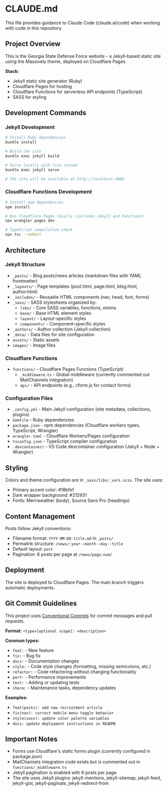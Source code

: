 # CLAUDE.md

This file provides guidance to Claude Code (claude.ai/code) when working with code in this repository.

## Project Overview

This is the Georgia State Defense Force website - a Jekyll-based static site using the Massively theme, deployed on Cloudflare Pages.

**Stack:**
- Jekyll static site generator (Ruby)
- Cloudflare Pages for hosting
- Cloudflare Functions for serverless API endpoints (TypeScript)
- SASS for styling

## Development Commands

### Jekyll Development

```bash
# Install Ruby dependencies
bundle install

# Build the site
bundle exec jekyll build

# Serve locally with live reload
bundle exec jekyll serve

# The site will be available at http://localhost:4000
```

### Cloudflare Functions Development

```bash
# Install npm dependencies
npm install

# Run Cloudflare Pages locally (includes Jekyll and Functions)
npx wrangler pages dev

# TypeScript compilation check
npx tsc --noEmit
```

## Architecture

### Jekyll Structure

- `_posts/` - Blog posts/news articles (markdown files with YAML frontmatter)
- `_layouts/` - Page templates (post.html, page.html, blog.html, author.html)
- `_includes/` - Reusable HTML components (nav, head, foot, forms)
- `_sass/` - SASS stylesheets organized by:
  - `libs/` - Core SASS variables, functions, mixins
  - `base/` - Base HTML element styles
  - `layout/` - Layout-specific styles
  - `components/` - Component-specific styles
- `_authors/` - Author collection (Jekyll collection)
- `_data/` - Data files for site configuration
- `assets/` - Static assets
- `images/` - Image files

### Cloudflare Functions

- `functions/` - Cloudflare Pages Functions (TypeScript)
  - `_middleware.ts` - Global middleware (currently commented out MailChannels integration)
  - `api/` - API endpoints (e.g., cform.js for contact forms)

### Configuration Files

- `_config.yml` - Main Jekyll configuration (site metadata, collections, plugins)
- `Gemfile` - Ruby dependencies
- `package.json` - npm dependencies (Cloudflare workers types, TypeScript, Wrangler)
- `wrangler.toml` - Cloudflare Workers/Pages configuration
- `tsconfig.json` - TypeScript compiler configuration
- `.devcontainer/` - VS Code devcontainer configuration (Jekyll + Node + Wrangler)

## Styling

Colors and theme configuration are in `_sass/libs/_vars.scss`. The site uses:
- Primary accent color: #18bfef
- Dark wrapper background: #212931
- Fonts: Merriweather (body), Source Sans Pro (headings)

## Content Management

Posts follow Jekyll conventions:
- Filename format: `YYYY-MM-DD-title.md` in `_posts/`
- Permalink structure: `/news/:year-:month-:day-:title`
- Default layout: `post`
- Pagination: 6 posts per page at `/news/page:num/`

## Deployment

The site is deployed to Cloudflare Pages. The main branch triggers automatic deployments.

## Git Commit Guidelines

This project uses [Conventional Commits](https://www.conventionalcommits.org/en/v1.0.0/) for commit messages and pull requests.

**Format:** `<type>[optional scope]: <description>`

**Common types:**
- `feat:` - New feature
- `fix:` - Bug fix
- `docs:` - Documentation changes
- `style:` - Code style changes (formatting, missing semicolons, etc.)
- `refactor:` - Code refactoring without changing functionality
- `perf:` - Performance improvements
- `test:` - Adding or updating tests
- `chore:` - Maintenance tasks, dependency updates

**Examples:**
- `feat(posts): add new recruitment article`
- `fix(nav): correct mobile menu toggle behavior`
- `style(sass): update color palette variables`
- `docs: update deployment instructions in README`

## Important Notes

- Forms use Cloudflare's static forms plugin (currently configured in package.json)
- MailChannels integration code exists but is commented out in `functions/_middleware.ts`
- Jekyll pagination is enabled with 6 posts per page
- The site uses Jekyll plugins: jekyll-mentions, jekyll-sitemap, jekyll-feed, jekyll-gist, jekyll-paginate, jekyll-redirect-from
